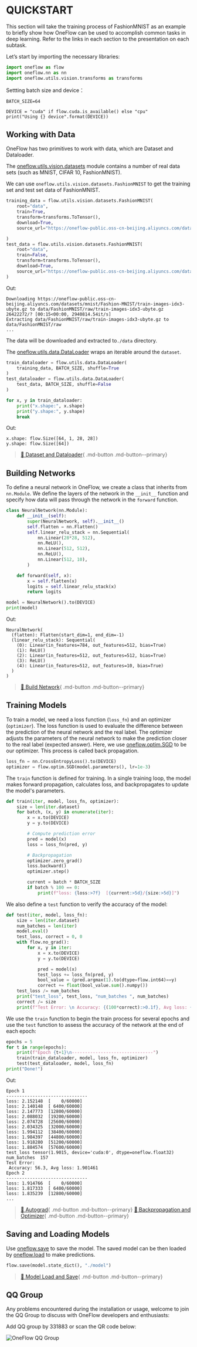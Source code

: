 # QUICKSTART

This section will take the training process of FashionMNIST as an example to briefly show how OneFlow can be used to accomplish common tasks in deep learning. Refer to the links in each section to the presentation on each subtask.

Let’s start by importing the necessary libraries:

```python
import oneflow as flow
import oneflow.nn as nn
import oneflow.utils.vision.transforms as transforms

```

Settting batch size and device：

```
BATCH_SIZE=64

DEVICE = "cuda" if flow.cuda.is_available() else "cpu"
print("Using {} device".format(DEVICE))
```

## Working with Data

OneFlow has two primitives to work with data, which are Dataset and Dataloader.

The [oneflow.utils.vision.datasets](https://oneflow.readthedocs.io/en/master/utils.html#module-oneflow.utils.vision.datasets) module contains a number of real data sets (such as MNIST, CIFAR 10, FashionMNIST).

We can use `oneflow.utils.vision.datasets.FashionMNIST` to get the training set and test set data of FashionMNIST.

```python
training_data = flow.utils.vision.datasets.FashionMNIST(
    root="data",
    train=True,
    transform=transforms.ToTensor(),
    download=True,
    source_url="https://oneflow-public.oss-cn-beijing.aliyuncs.com/datasets/mnist/Fashion-MNIST/",

)
test_data = flow.utils.vision.datasets.FashionMNIST(
    root="data",
    train=False,
    transform=transforms.ToTensor(),
    download=True,
    source_url="https://oneflow-public.oss-cn-beijing.aliyuncs.com/datasets/mnist/Fashion-MNIST/",
)
```

Out:

```text
Downloading https://oneflow-public.oss-cn-beijing.aliyuncs.com/datasets/mnist/Fashion-MNIST/train-images-idx3-ubyte.gz to data/FashionMNIST/raw/train-images-idx3-ubyte.gz
26422272/? [00:15<00:00, 2940814.54it/s]
Extracting data/FashionMNIST/raw/train-images-idx3-ubyte.gz to data/FashionMNIST/raw
...
```

The data will be downloaded and extracted to`./data` directory.

The [oneflow.utils.data.DataLoader](https://oneflow.readthedocs.io/en/master/utils.html#oneflow.utils.data.DataLoader) wraps an iterable around the `dataset`.

```python
train_dataloader = flow.utils.data.DataLoader(
    training_data, BATCH_SIZE, shuffle=True
)
test_dataloader = flow.utils.data.DataLoader(
    test_data, BATCH_SIZE, shuffle=False
)

for x, y in train_dataloader:
    print("x.shape:", x.shape)
    print("y.shape:", y.shape)
    break
```

Out:

```text
x.shape: flow.Size([64, 1, 28, 28])
y.shape: flow.Size([64])
```

> [:link: Dataset and Dataloader](./03_dataset_dataloader.md){ .md-button .md-button--primary}

## Building Networks

To define a neural network in OneFlow, we create a class that inherits from `nn.Module`. We define the layers of the network in the `__init__` function and specify how data will pass through the network in the `forward` function.

```python
class NeuralNetwork(nn.Module):
    def __init__(self):
        super(NeuralNetwork, self).__init__()
        self.flatten = nn.Flatten()
        self.linear_relu_stack = nn.Sequential(
            nn.Linear(28*28, 512),
            nn.ReLU(),
            nn.Linear(512, 512),
            nn.ReLU(),
            nn.Linear(512, 10),
        )

    def forward(self, x):
        x = self.flatten(x)
        logits = self.linear_relu_stack(x)
        return logits

model = NeuralNetwork().to(DEVICE)
print(model)
```

Out:

```text
NeuralNetwork(
  (flatten): Flatten(start_dim=1, end_dim=-1)
  (linear_relu_stack): Sequential(
    (0): Linear(in_features=784, out_features=512, bias=True)
    (1): ReLU()
    (2): Linear(in_features=512, out_features=512, bias=True)
    (3): ReLU()
    (4): Linear(in_features=512, out_features=10, bias=True)
  )
)
```

> [:link: Build Network](./04_build_network.md){ .md-button .md-button--primary}

## Training Models

To train a model, we need a loss function (`loss_fn`) and an optimizer (`optimizer`). The loss function is used to evaluate the difference between the prediction of the neural network and the real label. The optimizer adjusts the parameters of the neural network to make the prediction closer to the real label (expected answer). Here, we use [oneflow.optim.SGD](https://oneflow.readthedocs.io/en/master/optim.html?highlight=optim.SGD#oneflow.optim.SGD) to be our optimizer. This process is called back propagation.

```python
loss_fn = nn.CrossEntropyLoss().to(DEVICE)
optimizer = flow.optim.SGD(model.parameters(), lr=1e-3)
```

The `train` function is defined for training. In a single training loop, the model makes forward propagation, calculates loss, and backpropagates to update the model's parameters.

```python
def train(iter, model, loss_fn, optimizer):
    size = len(iter.dataset)
    for batch, (x, y) in enumerate(iter):
        x = x.to(DEVICE)
        y = y.to(DEVICE)

        # Compute prediction error
        pred = model(x)
        loss = loss_fn(pred, y)

        # Backpropagation
        optimizer.zero_grad()
        loss.backward()
        optimizer.step()

        current = batch * BATCH_SIZE
        if batch % 100 == 0:
            print(f"loss: {loss:>7f}  [{current:>5d}/{size:>5d}]")
```

We also define a `test` function to verify the accuracy of the model:

```python
def test(iter, model, loss_fn):
    size = len(iter.dataset)
    num_batches = len(iter)
    model.eval()
    test_loss, correct = 0, 0
    with flow.no_grad():
        for x, y in iter:
            x = x.to(DEVICE)
            y = y.to(DEVICE)

            pred = model(x)
            test_loss += loss_fn(pred, y)
            bool_value = (pred.argmax(1).to(dtype=flow.int64)==y)
            correct += float(bool_value.sum().numpy())
    test_loss /= num_batches
    print("test_loss", test_loss, "num_batches ", num_batches)
    correct /= size
    print(f"Test Error: \n Accuracy: {(100*correct):>0.1f}, Avg loss: {test_loss:>8f}")
```

We use the `train` function to begin the train process for several epochs and use the `test` function to assess the accuracy of the network at the end of each epoch:

```python
epochs = 5
for t in range(epochs):
    print(f"Epoch {t+1}\n-------------------------------")
    train(train_dataloader, model, loss_fn, optimizer)
    test(test_dataloader, model, loss_fn)
print("Done!")
```

Out:

```text
Epoch 1
-------------------------------
loss: 2.152148  [    0/60000]
loss: 2.140148  [ 6400/60000]
loss: 2.147773  [12800/60000]
loss: 2.088032  [19200/60000]
loss: 2.074728  [25600/60000]
loss: 2.034325  [32000/60000]
loss: 1.994112  [38400/60000]
loss: 1.984397  [44800/60000]
loss: 1.918280  [51200/60000]
loss: 1.884574  [57600/60000]
test_loss tensor(1.9015, device='cuda:0', dtype=oneflow.float32) num_batches  157
Test Error:
 Accuracy: 56.3, Avg loss: 1.901461
Epoch 2
-------------------------------
loss: 1.914766  [    0/60000]
loss: 1.817333  [ 6400/60000]
loss: 1.835239  [12800/60000]
...
```

> [:link: Autograd](./05_autograd.md){ .md-button .md-button--primary}
> [:link: Backpropagation and Optimizer](./06_optimization.md){ .md-button .md-button--primary}

## Saving and Loading Models

Use [oneflow.save](https://oneflow.readthedocs.io/en/master/oneflow.html?highlight=oneflow.save#oneflow.save) to save the model. The saved model can be then loaded by [oneflow.load](https://oneflow.readthedocs.io/en/master/oneflow.html?highlight=oneflow.load#oneflow.load) to make predictions.

```python
flow.save(model.state_dict(), "./model")
```

> [:link: Model Load and Save](./07_model_load_save.md){ .md-button .md-button--primary}

## QQ Group

Any problems encountered during the installation or usage, welcome to join the QQ Group to discuss with OneFlow developers and enthusiasts:

Add QQ group by 331883 or scan the QR code below:

![OneFlow QQ Group](./imgs/qq_group.png)
